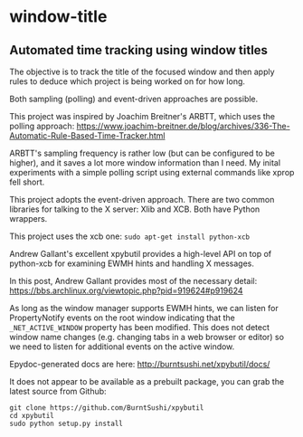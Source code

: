 window-title
============

Automated time tracking using window titles
-------------------------------------------

The objective is to track the title of the focused window and then apply rules to deduce which project is being worked on for how long.

Both sampling (polling) and event-driven approaches are possible. 

This project was inspired by Joachim Breitner's ARBTT, which uses the polling approach:
https://www.joachim-breitner.de/blog/archives/336-The-Automatic-Rule-Based-Time-Tracker.html

ARBTT's sampling frequency is rather low (but can be configured to be higher), and it saves a lot more window information than I need. My inital experiments with a simple polling script using external commands like xprop fell short. 

This project adopts the event-driven approach. There are two common libraries for talking to the X server: Xlib and XCB. Both have Python wrappers. 

This project uses the xcb one: `sudo apt-get install python-xcb`

Andrew Gallant's excellent xpybutil provides a high-level API on top of python-xcb for examining EWMH hints and handling X messages. 

In this post, Andrew Gallant provides most of the necessary detail:
https://bbs.archlinux.org/viewtopic.php?pid=919624#p919624

As long as the window manager supports EWMH hints, we can listen for PropertyNotify events on the root window indicating that the `_NET_ACTIVE_WINDOW` property has been modified. This does not detect window name changes (e.g. changing tabs in a web browser or editor) so we need to listen for additional events on the active window.

Epydoc-generated docs are here:
http://burntsushi.net/xpybutil/docs/

It does not appear to be available as a prebuilt package, you can grab the latest source from Github:
```
git clone https://github.com/BurntSushi/xpybutil
cd xpybutil
sudo python setup.py install
```
